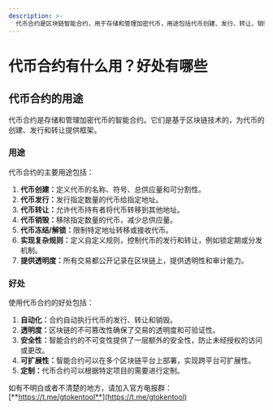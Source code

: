 ```yaml
---
description: >-
  代币合约是区块链智能合约，用于存储和管理加密代币，用途包括代币创建、发行、转让、销毁、冻结/解锁和实现复杂规则；好处包括自动化、透明度、安全性、可扩展性和定制。
---
```


# 代币合约有什么用？好处有哪些

## 代币合约的用途

代币合约是存储和管理加密代币的智能合约。它们是基于区块链技术的，为代币的创建、发行和转让提供框架。

### 用途

代币合约的主要用途包括：

1. **代币创建：**&#x5B9A;义代币的名称、符号、总供应量和可分割性。
2. **代币发行：**&#x53D1;行指定数量的代币给指定地址。
3. **代币转让：**&#x5141;许代币持有者将代币转移到其他地址。
4. **代币销毁：**&#x79FB;除指定数量的代币，减少总供应量。
5. **代币冻结/解锁：**&#x9650;制特定地址转移或接收代币。
6. **实现复杂规则：**&#x5B9A;义自定义规则，控制代币的发行和转让，例如锁定期或分发机制。
7. **提供透明度：**&#x6240;有交易都公开记录在区块链上，提供透明性和审计能力。

### 好处

使用代币合约的好处包括：

1. **自动化：**&#x5408;约自动执行代币的发行、转让和销毁。
2. **透明度：**&#x533A;块链的不可篡改性确保了交易的透明度和可验证性。
3. **安全性：**&#x667A;能合约的不可变性提供了一层额外的安全性，防止未经授权的访问或更改。
4. **可扩展性：**&#x667A;能合约可以在多个区块链平台上部署，实现跨平台可扩展性。
5. **定制：**&#x4EE3;币合约可以根据特定项目的需要进行定制。

如有不明白或者不清楚的地方，请加入官方电报群：[**https://t.me/gtokentool**](https://t.me/gtokentool)
